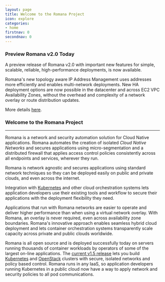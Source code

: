 ```yaml
---
layout: page
title: Welcome to the Romana Project
icon: explore
categories:
- home
firstnav: 0
secondnav: 0
---
```

### Preview Romana v2.0 Today 
A preview release of Romana v2.0 with important new features for simple, scalable, reliable, high-performance deployments, is now available. 

Romana's new topology aware IP Address Management uses addresses more efficiently and enables multi-network deployments. New HA deployment options are now possible in the datacenter and across EC2 VPC Availability Zones, without the overhead and complexity of a network overlay or route distribution updates.

More details [here](/blog/romana-v2-preview/). 

### Welcome to the Romana Project

---

Romana is a network and security automation solution for Cloud Native applications. Romana automates the creation of isolated *Cloud Native Networks* and secures applications using micro-segmentation and a distributed firewall that applies access control policies consistently across all endpoints and services, wherever they run. 

Romana is network agnostic and secures applications using standard network techniques so they can be deployed easily on public and private clouds, and even across the internet. 

Integration with [Kubernetes](http://kubernetes.io) and other cloud orchestration systems lets application developers use their existing tools and workflow to secure their applications with the deployment flexibility they need.

Applications that run with Romana networks are easier to operate and deliver higher performance than when using a virtual network overlay. With Romana, an overlay is never required, even across availability zone boundaries. Romana's innovative approach enables seamless hybrid cloud deployment and lets container orchestration systems transparently scale capacity across private and public clouds worldwide.

Romana is all open source and is deployed successfully today on servers running thousands of container workloads by operators of some of the largest on-line applications. The [current v1.5 release](/code/) lets you build [Kubernetes](/try_romana/kubernetes/) and [OpenStack](/try_romana/installation/) clusters with secure, isolated networks and policy based control. Romana runs in any IaaS, so application developers running Kubernetes in a public cloud now have a way to apply network and security policies to all pod communications. 

